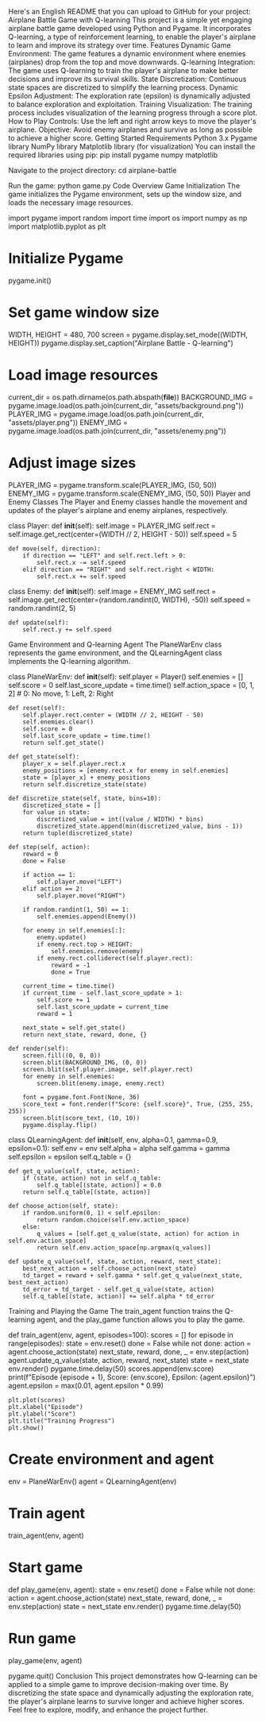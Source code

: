 Here's an English README that you can upload to GitHub for your project:
Airplane Battle Game with Q-learning
This project is a simple yet engaging airplane battle game developed using Python and Pygame. It incorporates Q-learning, a type of reinforcement learning, to enable the player's airplane to learn and improve its strategy over time.
Features
Dynamic Game Environment: The game features a dynamic environment where enemies (airplanes) drop from the top and move downwards.
Q-learning Integration: The game uses Q-learning to train the player's airplane to make better decisions and improve its survival skills.
State Discretization: Continuous state spaces are discretized to simplify the learning process.
Dynamic Epsilon Adjustment: The exploration rate (epsilon) is dynamically adjusted to balance exploration and exploitation.
Training Visualization: The training process includes visualization of the learning progress through a score plot.
How to Play
Controls: Use the left and right arrow keys to move the player's airplane.
Objective: Avoid enemy airplanes and survive as long as possible to achieve a higher score.
Getting Started
Requirements
Python 3.x
Pygame library
NumPy library
Matplotlib library (for visualization)
You can install the required libraries using pip:
pip install pygame numpy matplotlib

Navigate to the project directory:
cd airplane-battle

Run the game:
python game.py
Code Overview
Game Initialization
The game initializes the Pygame environment, sets up the window size, and loads the necessary image resources.

import pygame
import random
import time
import os
import numpy as np
import matplotlib.pyplot as plt

# Initialize Pygame
pygame.init()

# Set game window size
WIDTH, HEIGHT = 480, 700
screen = pygame.display.set_mode((WIDTH, HEIGHT))
pygame.display.set_caption("Airplane Battle - Q-learning")

# Load image resources
current_dir = os.path.dirname(os.path.abspath(__file__))
BACKGROUND_IMG = pygame.image.load(os.path.join(current_dir, "assets/background.png"))
PLAYER_IMG = pygame.image.load(os.path.join(current_dir, "assets/player.png"))
ENEMY_IMG = pygame.image.load(os.path.join(current_dir, "assets/enemy.png"))

# Adjust image sizes
PLAYER_IMG = pygame.transform.scale(PLAYER_IMG, (50, 50))
ENEMY_IMG = pygame.transform.scale(ENEMY_IMG, (50, 50))
Player and Enemy Classes
The Player and Enemy classes handle the movement and updates of the player's airplane and enemy airplanes, respectively.

class Player:
    def __init__(self):
        self.image = PLAYER_IMG
        self.rect = self.image.get_rect(center=(WIDTH // 2, HEIGHT - 50))
        self.speed = 5

    def move(self, direction):
        if direction == "LEFT" and self.rect.left > 0:
            self.rect.x -= self.speed
        elif direction == "RIGHT" and self.rect.right < WIDTH:
            self.rect.x += self.speed

class Enemy:
    def __init__(self):
        self.image = ENEMY_IMG
        self.rect = self.image.get_rect(center=(random.randint(0, WIDTH), -50))
        self.speed = random.randint(2, 5)

    def update(self):
        self.rect.y += self.speed
Game Environment and Q-learning Agent
The PlaneWarEnv class represents the game environment, and the QLearningAgent class implements the Q-learning algorithm.

class PlaneWarEnv:
    def __init__(self):
        self.player = Player()
        self.enemies = []
        self.score = 0
        self.last_score_update = time.time()
        self.action_space = [0, 1, 2]  # 0: No move, 1: Left, 2: Right

    def reset(self):
        self.player.rect.center = (WIDTH // 2, HEIGHT - 50)
        self.enemies.clear()
        self.score = 0
        self.last_score_update = time.time()
        return self.get_state()

    def get_state(self):
        player_x = self.player.rect.x
        enemy_positions = [enemy.rect.x for enemy in self.enemies]
        state = [player_x] + enemy_positions
        return self.discretize_state(state)

    def discretize_state(self, state, bins=10):
        discretized_state = []
        for value in state:
            discretized_value = int((value / WIDTH) * bins)
            discretized_state.append(min(discretized_value, bins - 1))
        return tuple(discretized_state)

    def step(self, action):
        reward = 0
        done = False

        if action == 1:
            self.player.move("LEFT")
        elif action == 2:
            self.player.move("RIGHT")

        if random.randint(1, 50) == 1:
            self.enemies.append(Enemy())

        for enemy in self.enemies[:]:
            enemy.update()
            if enemy.rect.top > HEIGHT:
                self.enemies.remove(enemy)
            if enemy.rect.colliderect(self.player.rect):
                reward = -1
                done = True

        current_time = time.time()
        if current_time - self.last_score_update > 1:
            self.score += 1
            self.last_score_update = current_time
            reward = 1

        next_state = self.get_state()
        return next_state, reward, done, {}

    def render(self):
        screen.fill((0, 0, 0))
        screen.blit(BACKGROUND_IMG, (0, 0))
        screen.blit(self.player.image, self.player.rect)
        for enemy in self.enemies:
            screen.blit(enemy.image, enemy.rect)

        font = pygame.font.Font(None, 36)
        score_text = font.render(f"Score: {self.score}", True, (255, 255, 255))
        screen.blit(score_text, (10, 10))
        pygame.display.flip()

class QLearningAgent:
    def __init__(self, env, alpha=0.1, gamma=0.9, epsilon=0.1):
        self.env = env
        self.alpha = alpha
        self.gamma = gamma
        self.epsilon = epsilon
        self.q_table = {}

    def get_q_value(self, state, action):
        if (state, action) not in self.q_table:
            self.q_table[(state, action)] = 0.0
        return self.q_table[(state, action)]

    def choose_action(self, state):
        if random.uniform(0, 1) < self.epsilon:
            return random.choice(self.env.action_space)
        else:
            q_values = [self.get_q_value(state, action) for action in self.env.action_space]
            return self.env.action_space[np.argmax(q_values)]

    def update_q_value(self, state, action, reward, next_state):
        best_next_action = self.choose_action(next_state)
        td_target = reward + self.gamma * self.get_q_value(next_state, best_next_action)
        td_error = td_target - self.get_q_value(state, action)
        self.q_table[(state, action)] += self.alpha * td_error
Training and Playing the Game
The train_agent function trains the Q-learning agent, and the play_game function allows you to play the game.

def train_agent(env, agent, episodes=100):
    scores = []
    for episode in range(episodes):
        state = env.reset()
        done = False
        while not done:
            action = agent.choose_action(state)
            next_state, reward, done, _ = env.step(action)
            agent.update_q_value(state, action, reward, next_state)
            state = next_state
            env.render()
            pygame.time.delay(50)
        scores.append(env.score)
        print(f"Episode {episode + 1}, Score: {env.score}, Epsilon: {agent.epsilon}")
        agent.epsilon = max(0.01, agent.epsilon * 0.99)

    plt.plot(scores)
    plt.xlabel("Episode")
    plt.ylabel("Score")
    plt.title("Training Progress")
    plt.show()

# Create environment and agent
env = PlaneWarEnv()
agent = QLearningAgent(env)

# Train agent
train_agent(env, agent)

# Start game
def play_game(env, agent):
    state = env.reset()
    done = False
    while not done:
        action = agent.choose_action(state)
        next_state, reward, done, _ = env.step(action)
        state = next_state
        env.render()
        pygame.time.delay(50)

# Run game
play_game(env, agent)

pygame.quit()
Conclusion
This project demonstrates how Q-learning can be applied to a simple game to improve decision-making over time. By discretizing the state space and dynamically adjusting the exploration rate, the player's airplane learns to survive longer and achieve higher scores.
Feel free to explore, modify, and enhance the project further.
